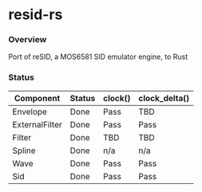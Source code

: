# resid-rs

### Overview

Port of reSID, a MOS6581 SID emulator engine, to Rust

### Status

| Component      | Status  | clock()  | clock_delta() |
|----------------|---------|----------|---------------|
| Envelope       | Done    | Pass     | TBD           |
| ExternalFilter | Done    | Pass     | Pass          |
| Filter         | Done    | TBD      | TBD           |
| Spline         | Done    | n/a      | n/a           |
| Wave           | Done    | Pass     | Pass          |
| Sid            | Done    | Pass     | Pass          |

